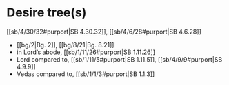 # Desire tree(s)

[[sb/4/30/32#purport|SB 4.30.32]], [[sb/4/6/28#purport|SB 4.6.28]]

*  [[bg/2|Bg. 2]], [[bg/8/21|Bg. 8.21]]
* in Lord’s abode, [[sb/1/11/26#purport|SB 1.11.26]]
* Lord compared to, [[sb/1/11/5#purport|SB 1.11.5]], [[sb/4/9/9#purport|SB 4.9.9]]
* Vedas compared to, [[sb/1/1/3#purport|SB 1.1.3]]
